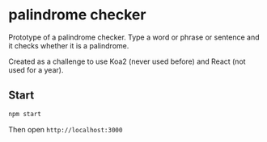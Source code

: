 # palindrome checker

Prototype of a palindrome checker. Type a word or phrase or sentence and it checks whether it is a palindrome.

Created as a challenge to use Koa2 (never used before) and React (not used for a year).

## Start

```sh
npm start
```

Then open `http://localhost:3000`
